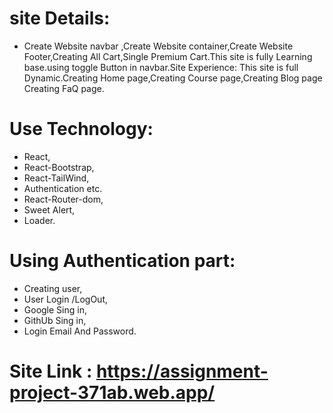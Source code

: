 # site Details:

 * Create Website navbar ,Create Website container,Create Website Footer,Creating All Cart,Single Premium Cart.This site is fully Learning base.using toggle Button in navbar.Site Experience: This site is full Dynamic.Creating Home page,Creating Course page,Creating Blog page Creating FaQ page.



# Use Technology:
 * React,
 * React-Bootstrap,
 * React-TailWind,
 * Authentication etc.
 * React-Router-dom,
 * Sweet Alert,
 * Loader.

# Using Authentication part:
* Creating user,
* User Login /LogOut,
* Google Sing in,
* GithUb Sing in,
* Login Email And Password.

# Site Link : https://assignment-project-371ab.web.app/